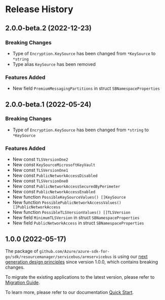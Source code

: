 # Release History

## 2.0.0-beta.2 (2022-12-23)
### Breaking Changes

- Type of `Encryption.KeySource` has been changed from `*KeySource` to `*string`
- Type alias `KeySource` has been removed

### Features Added

- New field `PremiumMessagingPartitions` in struct `SBNamespaceProperties`


## 2.0.0-beta.1 (2022-05-24)
### Breaking Changes

- Type of `Encryption.KeySource` has been changed from `*string` to `*KeySource`

### Features Added

- New const `TLSVersionOne2`
- New const `KeySourceMicrosoftKeyVault`
- New const `TLSVersionOne1`
- New const `PublicNetworkAccessDisabled`
- New const `TLSVersionOne0`
- New const `PublicNetworkAccessSecuredByPerimeter`
- New const `PublicNetworkAccessEnabled`
- New function `PossibleKeySourceValues() []KeySource`
- New function `PossiblePublicNetworkAccessValues() []PublicNetworkAccess`
- New function `PossibleTLSVersionValues() []TLSVersion`
- New field `MinimumTLSVersion` in struct `SBNamespaceProperties`
- New field `PublicNetworkAccess` in struct `SBNamespaceProperties`


## 1.0.0 (2022-05-17)

The package of `github.com/Azure/azure-sdk-for-go/sdk/resourcemanager/servicebus/armservicebus` is using our [next generation design principles](https://azure.github.io/azure-sdk/general_introduction.html) since version 1.0.0, which contains breaking changes.

To migrate the existing applications to the latest version, please refer to [Migration Guide](https://aka.ms/azsdk/go/mgmt/migration).

To learn more, please refer to our documentation [Quick Start](https://aka.ms/azsdk/go/mgmt).
